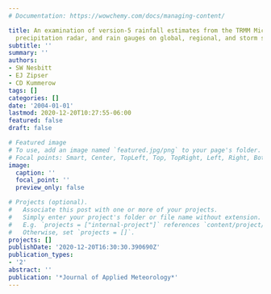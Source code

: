 ```yaml
---
# Documentation: https://wowchemy.com/docs/managing-content/

title: An examination of version-5 rainfall estimates from the TRMM Microwave Imager,
  precipitation radar, and rain gauges on global, regional, and storm scales
subtitle: ''
summary: ''
authors:
- SW Nesbitt
- EJ Zipser
- CD Kummerow
tags: []
categories: []
date: '2004-01-01'
lastmod: 2020-12-20T10:27:55-06:00
featured: false
draft: false

# Featured image
# To use, add an image named `featured.jpg/png` to your page's folder.
# Focal points: Smart, Center, TopLeft, Top, TopRight, Left, Right, BottomLeft, Bottom, BottomRight.
image:
  caption: ''
  focal_point: ''
  preview_only: false

# Projects (optional).
#   Associate this post with one or more of your projects.
#   Simply enter your project's folder or file name without extension.
#   E.g. `projects = ["internal-project"]` references `content/project/deep-learning/index.md`.
#   Otherwise, set `projects = []`.
projects: []
publishDate: '2020-12-20T16:30:30.390690Z'
publication_types:
- '2'
abstract: ''
publication: '*Journal of Applied Meteorology*'
---
```

